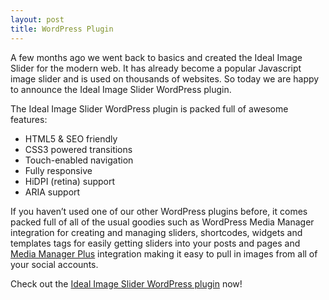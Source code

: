 ```yaml
---
layout: post
title: WordPress Plugin
---
```


A few months ago we went back to basics and created the Ideal Image Slider for the modern web. It has already
become a popular Javascript image slider and is used on thousands of websites. So today we are happy to announce
the Ideal Image Slider WordPress plugin.

The Ideal Image Slider WordPress plugin is packed full of awesome features:

* HTML5 & SEO friendly
* CSS3 powered transitions
* Touch-enabled navigation
* Fully responsive
* HiDPI (retina) support
* ARIA support

If you haven’t used one of our other WordPress plugins before, it comes packed full of all of the usual goodies
such as WordPress Media Manager integration for creating and managing sliders, shortcodes, widgets and templates
tags for easily getting sliders into your posts and pages and [Media Manager Plus](http://dev7studios.com/plugins/media-manager-plus)
integration making it easy to pull in images from all of your social accounts.

Check out the [Ideal Image Slider WordPress plugin](http://dev7studios.com/plugins/ideal-image-slider) now!

